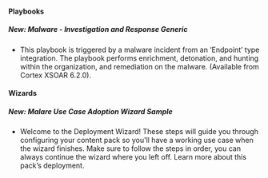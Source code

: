 
#### Playbooks
##### New: **Malware - Investigation and Response Generic**
- This playbook is triggered by a malware incident from an ‘Endpoint’ type integration. The playbook performs enrichment, detonation, and hunting within the organization, and remediation on the malware. (Available from Cortex XSOAR 6.2.0).

#### Wizards
##### New: **Malare Use Case Adoption Wizard Sample**
- Welcome to the Deployment Wizard!  These steps will guide you through configuring your content pack so you'll have a working use case when the wizard finishes. Make sure to follow the steps in order, you can always continue the wizard where you left off. Learn more about this pack’s deployment.

